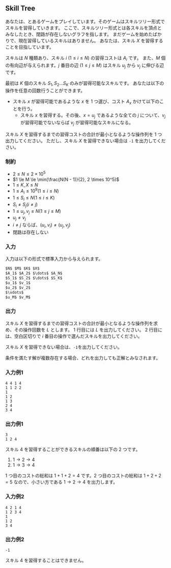 ## Skill Tree

あなたは、とあるゲームをプレイしています。そのゲームはスキルツリー形式でスキルを習得していきます。
ここで、スキルツリー形式とは各スキルを頂点とみなしたとき、閉路が存在しないグラフを指します。
まだゲームを始めたばかりで、現在習得しているスキルはありません。
あなたは、スキル $X$ を習得することを目指しています。

スキルは $N$ 種類あり、スキル $i$ $(1 \leq i \leq N)$ の習得コストは $A_i$ です。
また、$M$ 個の有向辺が与えられます。$j$ 番目の辺 $(1 \leq j \leq M)$ はスキル $u_j$ から $v_j$ に伸びる辺です。

最初は $K$ 個のスキル $S_1, S_2 \dots S_K$ のみが習得可能なスキルです。
あなたは以下の操作を任意の回数行うことができます。

- スキル $x$ が習得可能であるような $x$ を $1$ つ選び、コスト $A_x$ かけて以下のことを行う。
    - スキル $x$ を習得する。その後、$x = u_j$ であるような全ての $j$ について、$v_j$ が習得可能でないならば $v_j$ が習得可能なスキルになる。

スキル $X$ を習得するまでの習得コストの合計が最小となるような操作列を $1$ つ出力してください。
ただし、スキル $X$ を習得できない場合は `-1` を出力してください。

### 制約

- $2 \le N \le 2 \times 10^5$
- $1 \le M \le \min(\frac{N(N - 1)}{2}, 2 \times 10^5)$
- $1 \le K, X \le N$
- $1 \le A_i \le 10^9 (1 \le i \le N)$
- $1 \le S_i \le N (1 \le i \le K)$
- $S_i \ne S_j (i \ne j)$
- $1 \le u_j, v_j \le N (1 \le j \le M)$
- $u_j \ne v_j$
- $i \ne j$ ならば、$(u_i, v_i) \ne (u_j, v_j)$
- 閉路は存在しない

### 入力

入力は以下の形式で標準入力から与えられます。  
```md
$N$ $M$ $K$ $X$
$A_1$ $A_2$ $\dots$ $A_N$
$S_1$ $S_2$ $\dots$ $S_K$
$u_1$ $v_1$
$u_2$ $v_2$
$\vdots$
$u_M$ $v_M$
```

### 出力

スキル $X$ を習得するまでの習得コストの合計が最小となるような操作列を求め、その操作回数を $L$ とします。
$1$ 行目には $L$ を出力してください。
$2$ 行目には、空白区切りで $i$ 番目の操作で選んだスキルを出力してください。

スキル $X$ を習得できない場合は、`-1`を出力してください。

条件を満たす解が複数存在する場合、どれを出力しても正解とみなされます。

### 入力例1
```
4 4 1 4
1 1 2 2
1
1 2
1 3
2 4
3 4

```

### 出力例1
```
3
1 2 4

```

スキル $4$ を習得することができるスキルの順番は以下の $2$ つです。

1. $1 \to 2 \to 4$
2. $1 \to 3 \to 4$

$1$ つ目のコストの総和は $1 + 1 + 2 = 4$ です。$2$ つ目のコストの総和は $1 + 2 + 2 = 5$ なので、小さい方である $1 \to 2 \to 4$ を出力します。

### 入力例2
```
4 2 1 4
1 2 3 4
1
1 2
3 4

```

### 出力例2
```
-1

```

スキル $4$ を習得することはできません。

